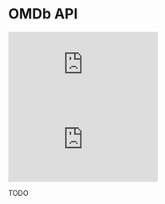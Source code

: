 # OMDb API

[![Version](https://flat.badgen.net/runkit/iFelix18/version/iFelix18/Userscripts/master/lib/api/omdb.min.js)](#omdb-api)
[![Size](https://flat.badgen.net/badgesize/normal/iFelix18/Userscripts/master/lib/api/omdb.min.js?style=flat-square)](#omdb-api)

TODO
